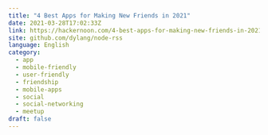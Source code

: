 ```yaml
---
title: "4 Best Apps for Making New Friends in 2021"
date: 2021-03-28T17:02:33Z
link: https://hackernoon.com/4-best-apps-for-making-new-friends-in-2021-487k35m4?source=rss&utm_medium=RSS&utm_source=news.12bit.vn
site: github.com/dylang/node-rss
language: English
category:
  - app
  - mobile-friendly
  - user-friendly
  - friendship
  - mobile-apps
  - social
  - social-networking
  - meetup
draft: false
---
```

